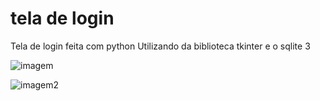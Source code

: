# tela de login
Tela de login feita com python
Utilizando da biblioteca tkinter e o sqlite 3







![imagem](https://user-images.githubusercontent.com/110608654/197221554-d8d5bdc3-7a5f-421a-91c8-ebb6cdce5cf3.png)


![imagem2](https://user-images.githubusercontent.com/110608654/197222278-654e1fc5-aa1f-451a-a12b-52e21c546649.png)
